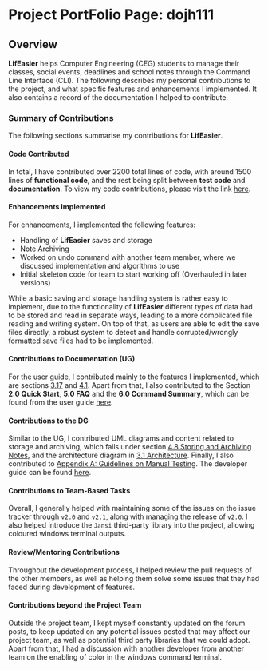 # Project PortFolio Page: dojh111

## Overview
**LifEasier** helps Computer Engineering (CEG) students to manage their classes, social events, deadlines and school notes 
through the Command Line Interface (CLI).
The following describes my personal contributions to the project, and what specific features and enhancements I 
implemented. It also contains a record of the documentation I helped to contribute.

### Summary of Contributions
The following sections summarise my contributions for **LifEasier**.

#### Code Contributed
In total, I have contributed over 2200 total lines of code, with around 1500 lines of **functional code**, and the rest 
being split between **test code** and **documentation**. To view my code contributions, please visit the link [here](https://nus-cs2113-ay2021s1.github.io/tp-dashboard/#breakdown=true&search=&sort=groupTitle&sortWithin=title&since=2020-09-27&timeframe=commit&mergegroup=&groupSelect=groupByRepos&checkedFileTypes=docs~functional-code~test-code~other&tabOpen=true&tabType=authorship&tabAuthor=dojh111&tabRepo=AY2021S1-CS2113T-W13-4%2Ftp%5Bmaster%5D&authorshipIsMergeGroup=false&authorshipFileTypes=docs~functional-code~test-code~other).

#### Enhancements Implemented
For enhancements, I implemented the following features:
* Handling of **LifEasier** saves and storage
* Note Archiving
* Worked on undo command with another team member, where we discussed implementation and algorithms to use
* Initial skeleton code for team to start working off (Overhauled in later versions)

While a basic saving and storage handling system is rather easy to implement, due to the functionality of **LifEasier** 
different types of data had to be stored and read in separate ways, leading to a more complicated file reading and writing system.
On top of that, as users are able to edit the save files directly, a robust system to detect and handle corrupted/wrongly formatted 
save files had to be implemented.

#### Contributions to Documentation (UG)
For the user guide, I contributed mainly to the features I implemented, which are sections [3.17](https://ay2021s1-cs2113t-w13-4.github.io/tp/UserGuide#317-archiving-notes-archive) 
and [4.1](https://ay2021s1-cs2113t-w13-4.github.io/tp/UserGuide#41-storing-data). Apart from that, I also contributed to the 
Section **2.0 Quick Start**, **5.0 FAQ** and the **6.0 Command Summary**, which can be found from the user guide [here](https://ay2021s1-cs2113t-w13-4.github.io/tp/UserGuide).

#### Contributions to the DG
Similar to the UG, I contributed UML diagrams and content related to storage and archiving, which falls under section 
[4.8 Storing and Archiving Notes](https://ay2021s1-cs2113t-w13-4.github.io/tp/DeveloperGuide#48-storing-and-archiving-notes-danzel), 
and the architecture diagram in [3.1 Architecture](https://ay2021s1-cs2113t-w13-4.github.io/tp/DeveloperGuide#31-architecture). Finally, I also contributed to 
[Appendix A: Guidelines on Manual Testing](https://ay2021s1-cs2113t-w13-4.github.io/tp/DeveloperGuide#appendix-a-guidelines-on-manual-testing). 
The developer guide can be found [here](https://ay2021s1-cs2113t-w13-4.github.io/tp/DeveloperGuide).

#### Contributions to Team-Based Tasks
Overall, I generally helped with maintaining some of the issues on the issue tracker through `v2.0` and `v2.1`, along with managing
the release of `v2.0`. I also helped introduce the `Jansi` third-party library into the project, allowing coloured windows terminal outputs.

#### Review/Mentoring Contributions
Throughout the development process, I helped review the pull requests of the other members, as well as helping them solve 
some issues that they had faced during development of features.

#### Contributions beyond the Project Team
Outside the project team, I kept myself constantly updated on the forum posts, to keep updated on any potential issues posted that 
may affect our project team, as well as potential third party libraries that we could adopt. Apart from that, I had a discussion with 
another developer from another team on the enabling of color in the windows command terminal.